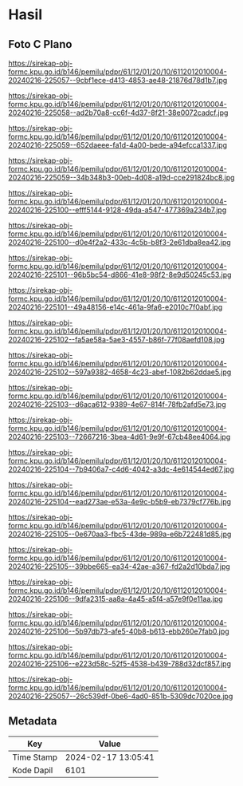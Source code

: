 # Hasil

## Foto C Plano

https://sirekap-obj-formc.kpu.go.id/b146/pemilu/pdpr/61/12/01/20/10/6112012010004-20240216-225057--9cbf1ece-d413-4853-ae48-21876d78d1b7.jpg

https://sirekap-obj-formc.kpu.go.id/b146/pemilu/pdpr/61/12/01/20/10/6112012010004-20240216-225058--ad2b70a8-cc6f-4d37-8f21-38e0072cadcf.jpg

https://sirekap-obj-formc.kpu.go.id/b146/pemilu/pdpr/61/12/01/20/10/6112012010004-20240216-225059--652daeee-fa1d-4a00-bede-a94efcca1337.jpg

https://sirekap-obj-formc.kpu.go.id/b146/pemilu/pdpr/61/12/01/20/10/6112012010004-20240216-225059--34b348b3-00eb-4d08-a19d-cce291824bc8.jpg

https://sirekap-obj-formc.kpu.go.id/b146/pemilu/pdpr/61/12/01/20/10/6112012010004-20240216-225100--efff5144-9128-49da-a547-477369a234b7.jpg

https://sirekap-obj-formc.kpu.go.id/b146/pemilu/pdpr/61/12/01/20/10/6112012010004-20240216-225100--d0e4f2a2-433c-4c5b-b8f3-2e61dba8ea42.jpg

https://sirekap-obj-formc.kpu.go.id/b146/pemilu/pdpr/61/12/01/20/10/6112012010004-20240216-225101--96b5bc54-d866-41e8-98f2-8e9d50245c53.jpg

https://sirekap-obj-formc.kpu.go.id/b146/pemilu/pdpr/61/12/01/20/10/6112012010004-20240216-225101--49a48156-e14c-461a-9fa6-e2010c7f0abf.jpg

https://sirekap-obj-formc.kpu.go.id/b146/pemilu/pdpr/61/12/01/20/10/6112012010004-20240216-225102--fa5ae58a-5ae3-4557-b86f-77f08aefd108.jpg

https://sirekap-obj-formc.kpu.go.id/b146/pemilu/pdpr/61/12/01/20/10/6112012010004-20240216-225102--597a9382-4658-4c23-abef-1082b62ddae5.jpg

https://sirekap-obj-formc.kpu.go.id/b146/pemilu/pdpr/61/12/01/20/10/6112012010004-20240216-225103--d6aca612-9389-4e67-814f-78fb2afd5e73.jpg

https://sirekap-obj-formc.kpu.go.id/b146/pemilu/pdpr/61/12/01/20/10/6112012010004-20240216-225103--72667216-3bea-4d61-9e9f-67cb48ee4064.jpg

https://sirekap-obj-formc.kpu.go.id/b146/pemilu/pdpr/61/12/01/20/10/6112012010004-20240216-225104--7b9406a7-c4d6-4042-a3dc-4e614544ed67.jpg

https://sirekap-obj-formc.kpu.go.id/b146/pemilu/pdpr/61/12/01/20/10/6112012010004-20240216-225104--ead273ae-e53a-4e9c-b5b9-eb7379cf776b.jpg

https://sirekap-obj-formc.kpu.go.id/b146/pemilu/pdpr/61/12/01/20/10/6112012010004-20240216-225105--0e670aa3-fbc5-43de-989a-e6b722481d85.jpg

https://sirekap-obj-formc.kpu.go.id/b146/pemilu/pdpr/61/12/01/20/10/6112012010004-20240216-225105--39bbe665-ea34-42ae-a367-fd2a2d10bda7.jpg

https://sirekap-obj-formc.kpu.go.id/b146/pemilu/pdpr/61/12/01/20/10/6112012010004-20240216-225106--9dfa2315-aa8a-4a45-a5f4-a57e9f0e11aa.jpg

https://sirekap-obj-formc.kpu.go.id/b146/pemilu/pdpr/61/12/01/20/10/6112012010004-20240216-225106--5b97db73-afe5-40b8-b613-ebb260e7fab0.jpg

https://sirekap-obj-formc.kpu.go.id/b146/pemilu/pdpr/61/12/01/20/10/6112012010004-20240216-225106--e223d58c-52f5-4538-b439-788d32dcf857.jpg

https://sirekap-obj-formc.kpu.go.id/b146/pemilu/pdpr/61/12/01/20/10/6112012010004-20240216-225057--26c539df-0be6-4ad0-851b-5309dc7020ce.jpg


## Metadata

| Key        | Value               |
| ---------- | ------------------- |
| Time Stamp | 2024-02-17 13:05:41 |
| Kode Dapil | 6101                |



